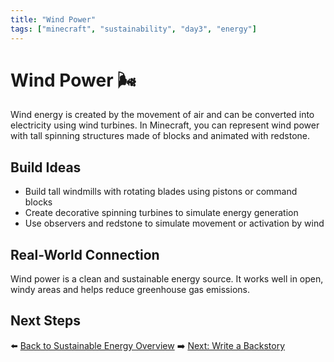 ```yaml
---
title: "Wind Power"
tags: ["minecraft", "sustainability", "day3", "energy"]
---
```


# Wind Power 🌬️

Wind energy is created by the movement of air and can be converted into electricity using wind turbines. In Minecraft, you can represent wind power with tall spinning structures made of blocks and animated with redstone.

## Build Ideas
- Build tall windmills with rotating blades using pistons or command blocks
- Create decorative spinning turbines to simulate energy generation
- Use observers and redstone to simulate movement or activation by wind

## Real-World Connection
Wind power is a clean and sustainable energy source. It works well in open, windy areas and helps reduce greenhouse gas emissions.

## Next Steps
⬅️ [Back to Sustainable Energy Overview](/sustainability_lab/Day-3/00_intro)
➡️ [Next: Write a Backstory](/sustainability_lab/Day-3/01_backstory)
